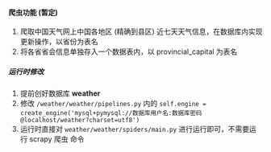 #### 爬虫功能 (暂定)

1. 爬取中国天气网上中国各地区 (精确到县区) 近七天天气信息，在数据库内实现更新操作，以省份为表名
2. 将各省省会信息单独存入一个数据表内，以  provincial_capital 为表名

##### 运行时修改

1. 提前创好数据库 **weather**
2. 修改 `/weather/weather/pipelines.py` 内的 `self.engine = create_engine('mysql+pymysql://数据库用户名:数据库密码@localhost/weather?charset=utf8')`
3. 运行时直接对 `weather/weather/spiders/main.py` 进行运行即可，不需要运行 scrapy 爬虫 命令

